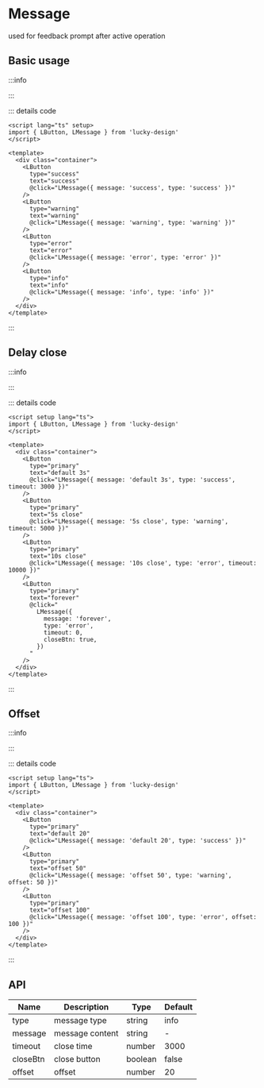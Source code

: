 # Message

<script setup>
import Basic from '../examples/message/basic.vue'
import Duration from '../examples/message/Duration.vue'
import Offset from '../examples/message/Offset.vue'
</script>

used for feedback prompt after active operation

## Basic usage

:::info

<Basic />

:::

::: details code

```vue
<script lang="ts" setup>
import { LButton, LMessage } from 'lucky-design'
</script>

<template>
  <div class="container">
    <LButton
      type="success"
      text="success"
      @click="LMessage({ message: 'success', type: 'success' })"
    />
    <LButton
      type="warning"
      text="warning"
      @click="LMessage({ message: 'warning', type: 'warning' })"
    />
    <LButton
      type="error"
      text="error"
      @click="LMessage({ message: 'error', type: 'error' })"
    />
    <LButton
      type="info"
      text="info"
      @click="LMessage({ message: 'info', type: 'info' })"
    />
  </div>
</template>
```

:::

## Delay close

:::info

<Duration />

:::

::: details code

```vue
<script setup lang="ts">
import { LButton, LMessage } from 'lucky-design'
</script>

<template>
  <div class="container">
    <LButton
      type="primary"
      text="default 3s"
      @click="LMessage({ message: 'default 3s', type: 'success', timeout: 3000 })"
    />
    <LButton
      type="primary"
      text="5s close"
      @click="LMessage({ message: '5s close', type: 'warning', timeout: 5000 })"
    />
    <LButton
      type="primary"
      text="10s close"
      @click="LMessage({ message: '10s close', type: 'error', timeout: 10000 })"
    />
    <LButton
      type="primary"
      text="forever"
      @click="
        LMessage({
          message: 'forever',
          type: 'error',
          timeout: 0,
          closeBtn: true,
        })
      "
    />
  </div>
</template>
```

:::

## Offset

:::info

<Offset />

:::

::: details code

```vue
<script setup lang="ts">
import { LButton, LMessage } from 'lucky-design'
</script>

<template>
  <div class="container">
    <LButton
      type="primary"
      text="default 20"
      @click="LMessage({ message: 'default 20', type: 'success' })"
    />
    <LButton
      type="primary"
      text="offset 50"
      @click="LMessage({ message: 'offset 50', type: 'warning', offset: 50 })"
    />
    <LButton
      type="primary"
      text="offset 100"
      @click="LMessage({ message: 'offset 100', type: 'error', offset: 100 })"
    />
  </div>
</template>
```

:::

## API

| Name     | Description     | Type    | Default |
| -------- | --------------- | ------- | ------- |
| type     | message type    | string  | info    |
| message  | message content | string  | -       |
| timeout  | close time      | number  | 3000    |
| closeBtn | close button    | boolean | false   |
| offset   | offset          | number  | 20      |
